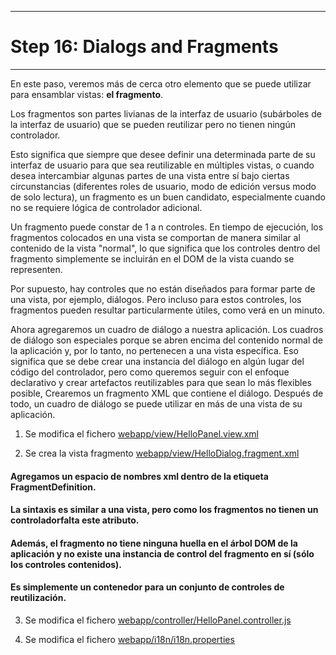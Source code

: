 ********************************
# Step 16: Dialogs and Fragments
********************************

En este paso, veremos más de cerca otro elemento que se puede utilizar para ensamblar vistas: **el fragmento**.

Los fragmentos son partes livianas de la interfaz de usuario (subárboles de la interfaz de usuario) que se pueden reutilizar pero no tienen ningún controlador.


Esto significa que siempre que desee definir una determinada parte de su interfaz de usuario 
para que sea reutilizable en múltiples vistas, o cuando desea intercambiar algunas partes de una vista entre sí bajo ciertas circunstancias (diferentes roles de usuario, modo de edición versus modo de solo lectura), un fragmento es un buen candidato, especialmente cuando no se requiere lógica de controlador adicional.


Un fragmento puede constar de 1 a n controles.
En tiempo de ejecución, los fragmentos colocados en una vista se comportan de manera similar al contenido de la vista "normal", lo que significa que los controles dentro del fragmento simplemente se incluirán en el DOM de la vista cuando se representen.


Por supuesto, hay controles que no están diseñados para formar parte de una vista, por ejemplo, diálogos. Pero incluso para estos controles, los fragmentos pueden resultar particularmente útiles, como verá en un minuto.


Ahora agregaremos un cuadro de diálogo a nuestra aplicación. Los cuadros de diálogo son especiales porque se abren encima del contenido normal de la aplicación y, por lo tanto, 
no pertenecen a una vista específica. Eso significa que se debe crear una instancia del diálogo en algún lugar del código del controlador, pero como queremos seguir con el enfoque declarativo y crear artefactos reutilizables para que sean lo más flexibles posible, Crearemos un fragmento XML que 
contiene el diálogo. Después de todo, un cuadro de diálogo se puede utilizar en más de una vista de su aplicación.


1. Se modifica el fichero [webapp/view/HelloPanel.view.xml](webapp/view/HelloPanel.view.xml)

2. Se crea la vista fragmento [webapp/view/HelloDialog.fragment.xml](webapp/view/HelloDialog.fragment.xml)


#### Agregamos un espacio de nombres xml dentro de la etiqueta FragmentDefinition.


#### La sintaxis es similar a una vista, pero como los fragmentos no tienen un controladorfalta este atributo.


#### Además, el fragmento no tiene ninguna huella en el árbol DOM de la aplicación y no existe una instancia de control del fragmento en sí (sólo los controles contenidos). 


#### Es simplemente un contenedor para un conjunto de controles de reutilización.



3. Se modifica el fichero [webapp/controller/HelloPanel.controller.js](webapp/controller/HelloPanel.controller.js)

4. Se modifica el fichero [webapp/i18n/i18n.properties](webapp/i18n/i18n.properties)